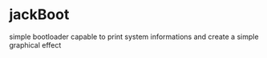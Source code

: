 # jackBoot
simple bootloader capable to print system informations and create a simple graphical effect

